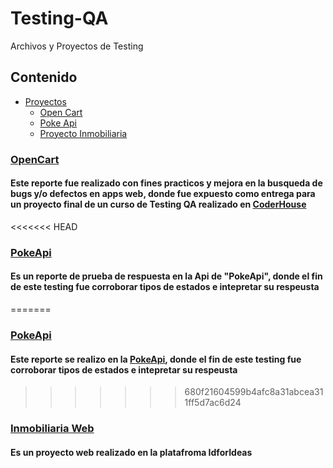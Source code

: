 # Testing-QA
Archivos y Proyectos de Testing

## Contenido

- [Proyectos](#Proyectos)
  - [Open Cart](#OpenCart)
  - [Poke Api](#pokeApi)
  - [Proyecto Inmobiliaria](#Inmobiliaria)
  

### [OpenCart](./Docs/BarbosaMaximiliano_testingOpenCart.pdf)

#### Este reporte fue realizado con fines practicos y mejora en la busqueda de bugs y/o defectos en apps web, donde fue expuesto como entrega para un proyecto final de un curso de Testing QA realizado en [CoderHouse](https://plataforma.coderhouse.com/)

<<<<<<< HEAD
### [PokeApi](./Docs/Apimon_MaximilianoBarbosa.pdf)
#### Es un reporte de prueba de respuesta en la Api de "PokeApi", donde el fin de este testing fue corroborar tipos de estados e intepretar su respeusta
=======
### [PokeApi](Apimon_MaximilianoBarbosa.pdf)
#### Este reporte se realizo en la [PokeApi](https://pokeapi.co/), donde el fin de este testing fue corroborar tipos de estados e intepretar su respeusta
>>>>>>> 680f21604599b4afc8a31abcea311ff5d7ac6d24

### [Inmobiliaria Web](inmobiliaria)
#### Es un proyecto web realizado en la platafroma IdforIdeas

          
         
